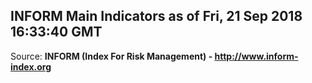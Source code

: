 ## INFORM Main Indicators as of Fri, 21 Sep 2018 16:33:40 GMT

Source: **INFORM (Index For Risk Management) - http://www.inform-index.org**